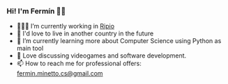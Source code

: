 ### Hi! I'm Fermín 👋🏻

<!--
**ferminmine/ferminmine** is a ✨ _special_ ✨ repository because its `README.md` (this file) appears on your GitHub profile.

Here are some ideas to get you started:
-->
- 👨🏻‍💻 I’m currently working in [Ripio](https://www.ripio.com/)
- 🛫 I'd love to live in another country in the future
- 🌱 I’m currently learning more about Computer Science using Python as main tool
- 💬 Love discussing videogames and software development.
- 📫 How to reach me for professional offers: fermin.minetto.cs@gmail.com
